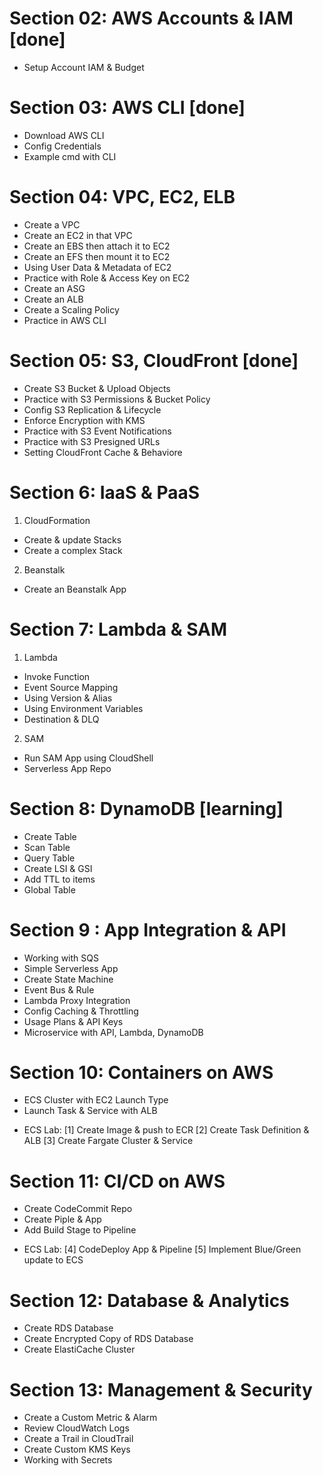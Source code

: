 # Section 02: AWS Accounts & IAM [done]
- Setup Account IAM & Budget 

# Section 03: AWS CLI [done]
- Download AWS CLI
- Config Credentials 
- Example cmd with CLI 

# Section 04: VPC, EC2, ELB
- Create a VPC 
- Create an EC2 in that VPC 
- Create an EBS then attach it to EC2 
- Create an EFS then mount it to EC2 
- Using User Data & Metadata of EC2 
- Practice with Role & Access Key on EC2 
- Create an ASG 
- Create an ALB  
- Create a Scaling Policy 
- Practice in AWS CLI 

# Section 05: S3, CloudFront [done]
- Create S3 Bucket & Upload Objects 
- Practice with S3 Permissions & Bucket Policy
- Config S3 Replication & Lifecycle
- Enforce Encryption with KMS 
- Practice with S3 Event Notifications
- Practice with S3 Presigned URLs 
- Setting CloudFront Cache & Behaviore

# Section 6: IaaS & PaaS 
1. CloudFormation
- Create & update Stacks 
- Create a complex Stack
2. Beanstalk 
- Create an Beanstalk App

# Section 7: Lambda & SAM 
1. Lambda 
- Invoke Function
- Event Source Mapping 
- Using Version & Alias
- Using Environment Variables
- Destination & DLQ
2. SAM
- Run SAM App using CloudShell 
- Serverless App Repo

# Section 8: DynamoDB [learning] 
- Create Table 
- Scan Table 
- Query Table 
- Create LSI & GSI 
- Add TTL to items 
- Global Table 

# Section 9 : App Integration & API 
- Working with SQS
- Simple Serverless App
- Create State Machine 
- Event Bus & Rule 
- Lambda Proxy Integration
- Config Caching & Throttling 
- Usage Plans & API Keys 
- Microservice with API, Lambda, DynamoDB

# Section 10: Containers on AWS 
- ECS Cluster with EC2 Launch Type
- Launch Task & Service with ALB
* ECS Lab: 
[1] Create Image & push to ECR
[2] Create Task Definition & ALB
[3] Create Fargate Cluster & Service

# Section 11: CI/CD on AWS 
- Create CodeCommit Repo 
- Create Piple & App 
- Add Build Stage to Pipeline
* ECS Lab: 
[4] CodeDeploy App & Pipeline 
[5] Implement Blue/Green update to ECS

# Section 12: Database & Analytics
- Create RDS Database 
- Create Encrypted Copy of RDS Database 
- Create ElastiCache Cluster

# Section 13: Management & Security 
- Create a Custom Metric & Alarm 
- Review CloudWatch Logs 
- Create a Trail in CloudTrail
- Create Custom KMS Keys 
- Working with Secrets 